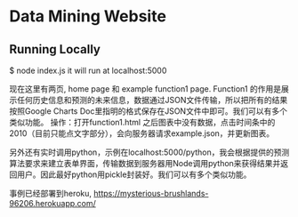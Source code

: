 # Data Mining Website

## Running Locally

$ node index.js
it will run at localhost:5000

现在这里有两页, home page 和 example function1 page.
Function1 的作用是展示任何历史信息和预测的未来信息，数据通过JSON文件传输，所以把所有的结果按照Google Charts Doc里指明的格式保存在JSON文件中即可。我们可以有多个类似功能。
操作：打开function1.html 之后图表中没有数据，点击时间条中的2010（目前只能点文字部分），会向服务器请求example.json，并更新图表。

另外还有实时调用python，示例在localhost:5000/python，我会根据提供的预测算法要求来建立表单界面，传输数据到服务器用Node调用python来获得结果并返回用户。因此最好python用pickle封装好。我们可以有多个类似功能。

事例已经部署到heroku, https://mysterious-brushlands-96206.herokuapp.com/